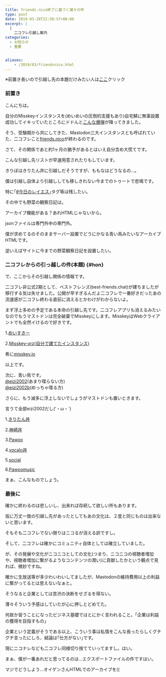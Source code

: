 ```yaml
---
title: friends.nico終了に基づく諸々の件
type: post
date: 2019-03-28T22:50:57+00:00
excerpt: |
  |
    二コフレ引越し案内
categories:
  - お知らせ
  - 重要


aliases:
    - /2019/03/friendsnico.html
---
```

※前置き長いので引越し先の本題だけみたい人は<a href="#hon">ここ</a>クリック

### 前置き
こんにちは。  

自分のMisskeyインスタンスを(めいめいの圧倒的支援もあり)自宅鯖に無事設置成功してイキっていたところにドドんと[こんな爆弾](https://blog.nicovideo.jp/niconews/105071.html)が降ってきました。  

そう、受験期から共にしてきた、Mastodon三大インスタンスとも呼ばれていた、二コフレこと[friends.nico](https://friends.nico/)が終わるのです。  

さて、その関係であと約1ヶ月の猶予があるとはいえ自分含め大慌てです。  

こんな引越し先リストが早速用意されたりもしています。  

きりぼはきりたん丼に引越しだそうですが、ももなはどうなるの…。  

僕は引越し自体より引越ししても移しきれない今までのトゥートで悲鳴です。  

特に｢[#今日のレイエス](https://friends.nico/tags/%E4%BB%8A%E6%97%A5%E3%81%AE%E3%83%AC%E3%82%A4%E3%82%A8%E3%82%B9)｣タグ等は残したい。  

その中でも野菜の観察日記は。  

アーカイブ機能がある？あれHTMLじゃないから。  

jsonファイルは専門外中の専門外。  

僕が求めてるのそのままサーバー設置でどうにかなる青い鳥みたいなアーカイブHTMLです。  

逆いえばサイトに今までの野菜観察日記を設置したい。  

### 二コフレからの引っ越しの件(本題) {#hon}
で、ここからその引越し関係の情報です。  

二コフレ非公式2期として、ベストフレンズ(best-friends.chat)が建ちましたが移行する気は失せました。公開が早すぎるんだよ二コフレで一番好きだったあの流速感が二コフレ終わる直前に消えるとかわけがわからないよ。  

まず浮上多めの予定である本命の引越し先です。二コフレアプリも消えるみたいなのでもうマストドンは完全破棄でMisskeyにします。MisskeyはWebクライアントでも全然イけるので好きです。  

1.[めいすきー](https://misskey.m544.net/@eizi2002/)  

2.[Misskey-orz(自分で建てたインスタンス)](https://eizi2002.orz.hm/@eizi2002)  

希に[misskey.io](https://misskey.io/@eizi2002)  

以上です。  

次に、青い鳥です。  
[@eizi2002](https://twitter.com/eizi2002)(あまり喋らない方)  
[@eizi2002b](https://twitter.com/eizi2002b)(めっちゃ喋る方)  

さらに、もう滅多に浮上しないでしょうがマストドンも置いときます。  

言うて全部eizi2002だし(‘・ω・`)  

1.[きりたん丼](https://kiritan.work/@eizi2002)  

2.[神崎丼](https://knzk.me/@eizi2002)  

3.[Pawoo](https://pawoo.net/@eizi2002)  

4.[vocalo丼](https://vocalodon.net/@eizi2002)  

5.[social](https://mastodon.social/@eizi2002)  

6.[Pawoomusic](https://music.pawoo.net/@eizi2002)  

まぁ、こんなものでしょう。  

### 最後に
確かに終わるのは悲しいし、出来れば存続して欲しい所もあります。  

仮に万丈一致の引越し先があったとしてもあの文化は、２度と同じものは出来ないと思います。  

そもそも二コフレでない限りはニコるが消える訳ですし。  

そして、二コフレは確かにコミュニティ自体としては確立していました。  

が、その発展や文化がニコニコとしての文化(つまり、ニコニコの視聴者増加や、視聴者増加に繋がるようなコンテンツの潤い)に貢献したかという観点で見れば、微妙ですね。  

 確かに生放送等が多少わいわいしてましたが、Mastodonの維持費用以上の利益に繋がってるとは思えないなぁと。  

そうなると企業としては苦渋の決断をせざるを得ない。  

薄々そういう予感はしていたが心に押しとどめてた。  

何故か習うことになったビジネス基礎ではとにかく言われること。｢企業は利益の獲得を目指すもの｣  

企業という定義がそうである以上、こういう事は私情をこんな長ったらしくグチグチ言ったにしろ、結論は｢仕方がない｣です。  

現にニコナレなども二コフレ同様切り捨てていってますし。はい。  

まぁ、僕が一番あれだと思ってるのは…エクスポートファイルの件ですはい。  

マジでどうしよう…オイゲンさんHTMLでのアーカイブを((